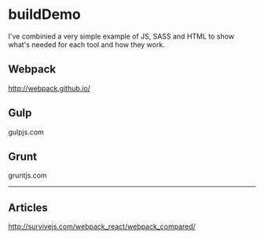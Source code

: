 # buildDemo
I've combinied a very simple example of JS, SASS and HTML to show what's needed for each tool and how they work. 


## Webpack
http://webpack.github.io/

## Gulp
gulpjs.com

## Grunt
gruntjs.com
***

## Articles
http://survivejs.com/webpack_react/webpack_compared/